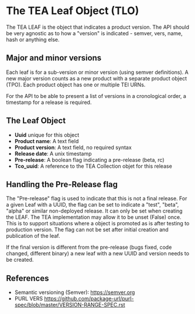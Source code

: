 # The TEA Leaf Object (TLO)

The TEA LEAF is the object that indicates a product version. The API should be very agnostic as to how a "version" is
indicated - semver, vers, name, hash or anything else.

## Major and minor versions

Each leaf is for a sub-version or minor version (using semver definitions). A new major version counts as a new product
with a separate product object (TPO). Each product object has one or multiple TEI URNs.

For the API to be able to present a list of versions in a cronological order, a timestamp for a release is required.

## The Leaf Object

- **Uuid** unique for this object
- **Product name**: A text field
- **Product version**: A text field, no required syntax
- **Release date**: A unix timestamp
- **Pre-release**: A boolean flag indicating a pre-release (beta, rc)
- **Tco_uuid**: A reference to the TEA Collection objet for this release

## Handling the Pre-Release flag

The "Pre-release" flag is used to indicate that this is not a final release. For a given Leaf with a UUID, the flag can
be set to indicate a "test", "beta", "alpha" or similar non-deployed release. It can only be set when creating the LEAF.
The TEA implementation may allow it to be unset (False) once. This is to support situations where a object is promoted
as is after testing to production version. The flag can not be set after initial creation and publication of the leaf.

If the final version is different from the pre-release (bugs fixed, code changed, different binary) a new leaf with a
new UUID and version needs to be created.

## References

- Semantic versioning (Semver): <https://semver.org>
- PURL VERS <https://github.com/package-url/purl-spec/blob/master/VERSION-RANGE-SPEC.rst>
